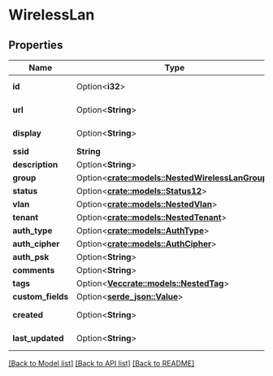 # WirelessLan

## Properties

Name | Type | Description | Notes
------------ | ------------- | ------------- | -------------
**id** | Option<**i32**> |  | [optional][readonly]
**url** | Option<**String**> |  | [optional][readonly]
**display** | Option<**String**> |  | [optional][readonly]
**ssid** | **String** |  | 
**description** | Option<**String**> |  | [optional]
**group** | Option<[**crate::models::NestedWirelessLanGroup**](NestedWirelessLANGroup.md)> |  | [optional]
**status** | Option<[**crate::models::Status12**](Status_12.md)> |  | [optional]
**vlan** | Option<[**crate::models::NestedVlan**](NestedVLAN.md)> |  | [optional]
**tenant** | Option<[**crate::models::NestedTenant**](NestedTenant.md)> |  | [optional]
**auth_type** | Option<[**crate::models::AuthType**](Auth_type.md)> |  | [optional]
**auth_cipher** | Option<[**crate::models::AuthCipher**](Auth_cipher.md)> |  | [optional]
**auth_psk** | Option<**String**> |  | [optional]
**comments** | Option<**String**> |  | [optional]
**tags** | Option<[**Vec<crate::models::NestedTag>**](NestedTag.md)> |  | [optional]
**custom_fields** | Option<[**serde_json::Value**](.md)> |  | [optional]
**created** | Option<**String**> |  | [optional][readonly]
**last_updated** | Option<**String**> |  | [optional][readonly]

[[Back to Model list]](../README.md#documentation-for-models) [[Back to API list]](../README.md#documentation-for-api-endpoints) [[Back to README]](../README.md)


